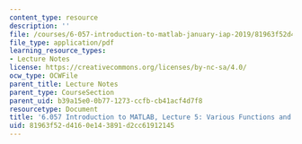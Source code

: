 ```yaml
---
content_type: resource
description: ''
file: /courses/6-057-introduction-to-matlab-january-iap-2019/81963f52d4160e143891d2cc61912145_MIT6_057IAP19_lec5.pdf
file_type: application/pdf
learning_resource_types:
- Lecture Notes
license: https://creativecommons.org/licenses/by-nc-sa/4.0/
ocw_type: OCWFile
parent_title: Lecture Notes
parent_type: CourseSection
parent_uid: b39a15e0-0b77-1273-ccfb-cb41acf4d7f8
resourcetype: Document
title: '6.057 Introduction to MATLAB, Lecture 5: Various Functions and Toolboxes'
uid: 81963f52-d416-0e14-3891-d2cc61912145
---
```

